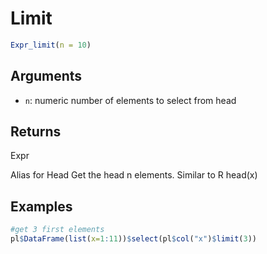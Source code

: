 # Limit

```r
Expr_limit(n = 10)
```

## Arguments

- `n`: numeric number of elements to select from head

## Returns

Expr

Alias for Head Get the head n elements. Similar to R head(x)

## Examples

```r
#get 3 first elements
pl$DataFrame(list(x=1:11))$select(pl$col("x")$limit(3))
```